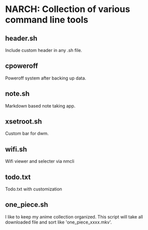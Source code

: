 # NARCH: Collection of various command line tools

## header.sh
Include custom header in any .sh file.

## cpoweroff
Poweroff system after backing up data.

## note.sh
Markdown based note taking app.

## xsetroot.sh
Custom bar for dwm.

## wifi.sh
Wifi viewer and selecter via nmcli

## todo.txt
Todo.txt with customization

## one_piece.sh
I like to keep my anime collection organized. This script will take all downloaded file and sort like 'one_piece_xxxx.mkv'.
